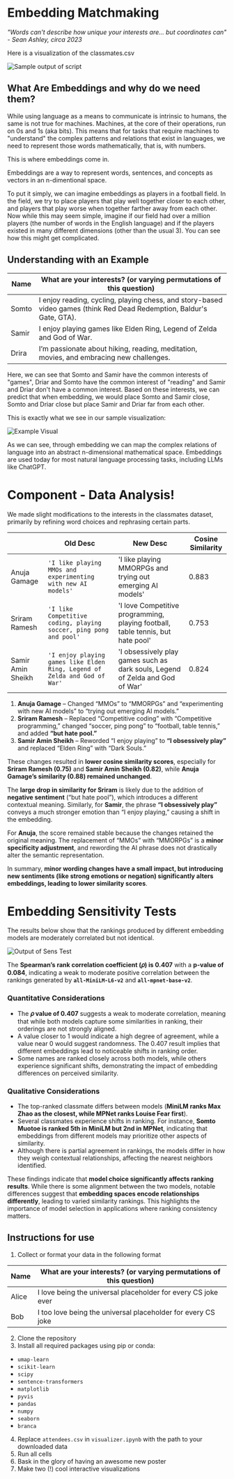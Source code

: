# Embedding Matchmaking

_"Words can't describe how unique your interests are... but coordinates can" - Sean Ashley, circa 2023_

Here is a visualization of the classmates.csv

![Sample output of script](https://github.com/nERD8932/EmbeddingsAssignment/blob/main/visualization.png?raw=true)

## What Are Embeddings and why do we need them?

While using language as a means to communicate is intrinsic to humans, the same is not true for machines. Machines, at the core of their operations, run on 0s and 1s (aka bits). This means that for tasks that require machines to "understand" the complex patterns and relations that exist in languages, we need to represent those words mathematically, that is, with numbers.

This is where embeddings come in.

Embeddings are a way to represent words, sentences, and concepts as vectors in an n-dimentional space.

To put it simply, we can imagine embeddings as players in a football field. In the field, we try to place players that play well together closer to each other, and players that play worse when together farther away from each other. Now while this may seem simple, imagine if our field had over a million players (the number of words in the English language) and if the players existed in many different dimensions (other than the usual 3). You can see how this might get complicated.

## Understanding with an Example
| Name | What are your interests? (or varying permutations of this question) |
| -------- | ------- |
| Somto | I enjoy reading, cycling, playing chess, and story-based video games (think Red Dead Redemption, Baldur's Gate, GTA). |
| Samir | I enjoy playing games like Elden Ring, Legend of Zelda and God of War. |
| Drira | I’m passionate about hiking, reading, meditation, movies, and embracing new challenges. |

Here, we can see that Somto and Samir have the common interests of "games", Driar and Somto have the common interest of "reading" and Samir and Driar don't have a common interest. Based on these interests, we can predict that when embedding, we would place Somto and Samir close, Somto and Driar close but place Samir and Driar far from each other.

This is exactly what we see in our sample visualization:

![Example Visual](https://github.com/nERD8932/EmbeddingsAssignment/blob/main/example.png?raw=true)

As we can see, through embedding we can map the complex relations of language into an abstract n-dimensional mathematical space. Embeddings are used today for most natural language processing tasks, including LLMs like ChatGPT.


# Component - Data Analysis!
We made slight modifications to the interests in the classmates dataset, primarily by refining word choices and rephrasing certain parts.

|                |Old Desc|New Desc| Cosine Similarity |
|----------------|-------------------------------|-----------------------------|-----------------------------------------|
|Anuja Gamage|`'I like playing MMOs and experimenting with new AI models'`            |'I like playing MMORPGs and trying out emerging AI models'            |0.883|
|Sriram Ramesh          |`'I like Competitive coding, playing soccer, ping pong and pool'`            |'I love Competitive programming, playing football, table tennis, but hate pool'            |0.753|
|Samir Amin Sheikh|`'I enjoy playing games like Elden Ring, Legend of Zelda and God of War'`|'I obsessively play games such as dark souls, Legend of Zelda and God of War'|0.824|


1.  **Anuja Gamage** – Changed “MMOs” to “MMORPGs” and “experimenting with new AI models” to “trying out emerging AI models.”
2.  **Sriram Ramesh** – Replaced “Competitive coding” with “Competitive programming,” changed “soccer, ping pong” to “football, table tennis,” and added **“but hate pool.”**
3.  **Samir Amin Sheikh** – Reworded “I enjoy playing” to **“I obsessively play”** and replaced “Elden Ring” with “Dark Souls.”

These changes resulted in **lower cosine similarity scores**, especially for **Sriram Ramesh (0.75)** and **Samir Amin Sheikh (0.82)**, while **Anuja Gamage’s similarity (0.88) remained unchanged**.

The **large drop in similarity for Sriram** is likely due to the addition of **negative sentiment** (“but hate pool”), which introduces a different contextual meaning. Similarly, for **Samir**, the phrase **“I obsessively play”** conveys a much stronger emotion than “I enjoy playing,” causing a shift in the embedding.

For **Anuja**, the score remained stable because the changes retained the original meaning. The replacement of “MMOs” with “MMORPGs” is a **minor specificity adjustment**, and rewording the AI phrase does not drastically alter the semantic representation.

In summary, **minor wording changes have a small impact, but introducing new sentiments (like strong emotions or negation) significantly alters embeddings, leading to lower similarity scores**.


# Embedding Sensitivity Tests
The results below show that the rankings produced by different embedding models are moderately correlated but not identical.

![Output of Sens Test](https://github.com/nERD8932/EmbeddingsAssignment/blob/main/model_test_output.png?raw=true)

The ****Spearman’s rank correlation coefficient (𝜌) is 0.407**** with a ****p-value of 0.084****, indicating a weak to moderate positive correlation between the rankings generated by **`all-MiniLM-L6-v2`** and **`all-mpnet-base-v2`**.

### **Quantitative Considerations**

- The **𝜌 value of 0.407** suggests a weak to moderate correlation, meaning that while both models capture some similarities in ranking, their orderings are not strongly aligned.
- A value closer to 1 would indicate a high degree of agreement, while a value near 0 would suggest randomness. The 0.407 result implies that different embeddings lead to noticeable shifts in ranking order.
- Some names are ranked closely across both models, while others experience significant shifts, demonstrating the impact of embedding differences on perceived similarity.

### **Qualitative Considerations**

- The top-ranked classmate differs between models (**MiniLM ranks Max Zhao as the closest, while MPNet ranks Louise Fear first**).
- Several classmates experience shifts in ranking. For instance, **Somto Muotoe is ranked 5th in MiniLM but 2nd in MPNet**, indicating that embeddings from different models may prioritize other aspects of similarity.
- Although there is partial agreement in rankings, the models differ in how they weigh contextual relationships, affecting the nearest neighbors identified.

These findings indicate that **model choice significantly affects ranking results**. While there is some alignment between the two models, notable differences suggest that **embedding spaces encode relationships differently**, leading to varied similarity rankings. This highlights the importance of model selection in applications where ranking consistency matters.



## Instructions for use

1. Collect or format your data in the following format

| Name  | What are your interests? (or varying permutations of this question) |
| ----- | ------------------------------------------------------------------- |
| Alice | I love being the universal placeholder for every CS joke ever       |
| Bob   | I too love being the universal placeholder for every CS joke        |

2. Clone the repository
3. Install all required packages using pip or conda:

- `umap-learn`
- `scikit-learn`
- `scipy`
- `sentence-transformers`
- `matplotlib`
- `pyvis`
- `pandas`
- `numpy`
- `seaborn`
- `branca`

4. Replace `attendees.csv` in `visualizer.ipynb` with the path to your downloaded data
5. Run all cells
6. Bask in the glory of having an awesome new poster
7. Make two (!) cool interactive visualizations
